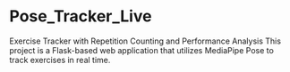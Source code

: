 # Pose_Tracker_Live
Exercise Tracker with Repetition Counting and Performance Analysis This project is a Flask-based web application that utilizes MediaPipe Pose to track exercises in real time.
